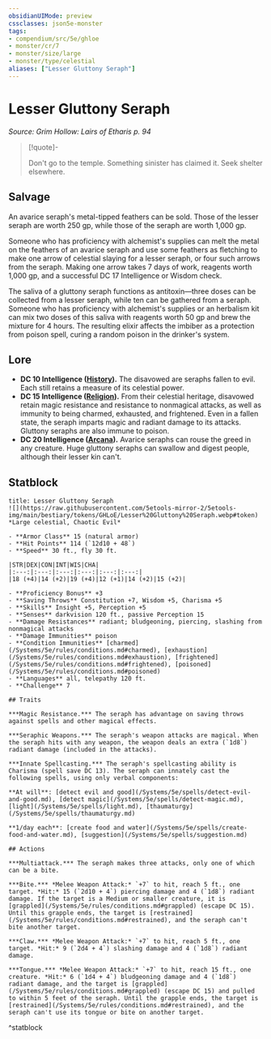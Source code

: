 ```yaml
---
obsidianUIMode: preview
cssclasses: json5e-monster
tags:
- compendium/src/5e/ghloe
- monster/cr/7
- monster/size/large
- monster/type/celestial
aliases: ["Lesser Gluttony Seraph"]
---
```

# Lesser Gluttony Seraph
*Source: Grim Hollow: Lairs of Etharis p. 94*  

> [!quote]-  
> 
> Don't go to the temple. Something sinister has claimed it. Seek shelter elsewhere.

## Salvage

An avarice seraph's metal-tipped feathers can be sold. Those of the lesser seraph are worth 250 gp, while those of the seraph are worth 1,000 gp.

Someone who has proficiency with alchemist's supplies can melt the metal on the feathers of an avarice seraph and use some feathers as fletching to make one arrow of celestial slaying for a lesser seraph, or four such arrows from the seraph. Making one arrow takes 7 days of work, reagents worth 1,000 gp, and a successful DC 17 Intelligence or Wisdom check.

The saliva of a gluttony seraph functions as antitoxin—three doses can be collected from a lesser seraph, while ten can be gathered from a seraph. Someone who has proficiency with alchemist's supplies or an herbalism kit can mix two doses of this saliva with reagents worth 50 gp and brew the mixture for 4 hours. The resulting elixir affects the imbiber as a protection from poison spell, curing a random poison in the drinker's system.

## Lore

- **DC 10 Intelligence ([History](/Systems/5e/rules/skills.md#History)).** The disavowed are seraphs fallen to evil. Each still retains a measure of its celestial power.  
- **DC 15 Intelligence ([Religion](/Systems/5e/rules/skills.md#Religion)).** From their celestial heritage, disavowed retain magic resistance and resistance to nonmagical attacks, as well as immunity to being charmed, exhausted, and frightened. Even in a fallen state, the seraph imparts magic and radiant damage to its attacks. Gluttony seraphs are also immune to poison.  
- **DC 20 Intelligence ([Arcana](/Systems/5e/rules/skills.md#Arcana)).** Avarice seraphs can rouse the greed in any creature. Huge gluttony seraphs can swallow and digest people, although their lesser kin can't.  

## Statblock

```ad-statblock
title: Lesser Gluttony Seraph
![](https://raw.githubusercontent.com/5etools-mirror-2/5etools-img/main/bestiary/tokens/GHLoE/Lesser%20Gluttony%20Seraph.webp#token)
*Large celestial, Chaotic Evil*

- **Armor Class** 15 (natural armor)
- **Hit Points** 114 (`12d10 + 48`)
- **Speed** 30 ft., fly 30 ft.

|STR|DEX|CON|INT|WIS|CHA|
|:---:|:---:|:---:|:---:|:---:|:---:|
|18 (+4)|14 (+2)|19 (+4)|12 (+1)|14 (+2)|15 (+2)|

- **Proficiency Bonus** +3
- **Saving Throws** Constitution +7, Wisdom +5, Charisma +5
- **Skills** Insight +5, Perception +5
- **Senses** darkvision 120 ft., passive Perception 15
- **Damage Resistances** radiant; bludgeoning, piercing, slashing from nonmagical attacks
- **Damage Immunities** poison
- **Condition Immunities** [charmed](/Systems/5e/rules/conditions.md#charmed), [exhaustion](/Systems/5e/rules/conditions.md#exhaustion), [frightened](/Systems/5e/rules/conditions.md#frightened), [poisoned](/Systems/5e/rules/conditions.md#poisoned)
- **Languages** all, telepathy 120 ft.
- **Challenge** 7

## Traits

***Magic Resistance.*** The seraph has advantage on saving throws against spells and other magical effects.

***Seraphic Weapons.*** The seraph's weapon attacks are magical. When the seraph hits with any weapon, the weapon deals an extra (`1d8`) radiant damage (included in the attacks).

***Innate Spellcasting.*** The seraph's spellcasting ability is Charisma (spell save DC 13). The seraph can innately cast the following spells, using only verbal components:

**At will**: [detect evil and good](/Systems/5e/spells/detect-evil-and-good.md), [detect magic](/Systems/5e/spells/detect-magic.md), [light](/Systems/5e/spells/light.md), [thaumaturgy](/Systems/5e/spells/thaumaturgy.md)

**1/day each**: [create food and water](/Systems/5e/spells/create-food-and-water.md), [suggestion](/Systems/5e/spells/suggestion.md)

## Actions

***Multiattack.*** The seraph makes three attacks, only one of which can be a bite.

***Bite.*** *Melee Weapon Attack:* `+7` to hit, reach 5 ft., one target. *Hit:* 15 (`2d10 + 4`) piercing damage and 4 (`1d8`) radiant damage. If the target is a Medium or smaller creature, it is [grappled](/Systems/5e/rules/conditions.md#grappled) (escape DC 15). Until this grapple ends, the target is [restrained](/Systems/5e/rules/conditions.md#restrained), and the seraph can't bite another target.

***Claw.*** *Melee Weapon Attack:* `+7` to hit, reach 5 ft., one target. *Hit:* 9 (`2d4 + 4`) slashing damage and 4 (`1d8`) radiant damage.

***Tongue.*** *Melee Weapon Attack:* `+7` to hit, reach 15 ft., one creature. *Hit:* 6 (`1d4 + 4`) bludgeoning damage and 4 (`1d8`) radiant damage, and the target is [grappled](/Systems/5e/rules/conditions.md#grappled) (escape DC 15) and pulled to within 5 feet of the seraph. Until the grapple ends, the target is [restrained](/Systems/5e/rules/conditions.md#restrained), and the seraph can't use its tongue or bite on another target.
```
^statblock